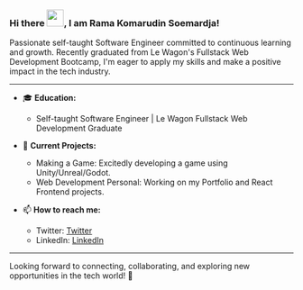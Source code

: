 ### Hi there <img src="https://raw.githubusercontent.com/MartinHeinz/MartinHeinz/master/wave.gif" width="30px">, I am Rama Komarudin Soemardja!

Passionate self-taught Software Engineer committed to continuous learning and growth. Recently graduated from Le Wagon's Fullstack Web Development Bootcamp, I'm eager to apply my skills and make a positive impact in the tech industry.

---

- 🎓 **Education:**
  - Self-taught Software Engineer | Le Wagon Fullstack Web Development Graduate

- 🔭 **Current Projects:**
  - Making a Game: Excitedly developing a game using Unity/Unreal/Godot.
  - Web Development Personal: Working on my Portfolio and React Frontend projects.

- 📫 **How to reach me:**
  - Twitter: [Twitter](https://twitter.com/rsoemardja)
  - LinkedIn: [LinkedIn](https://www.linkedin.com/in/rama-komarudin-soenardja)

---

Looking forward to connecting, collaborating, and exploring new opportunities in the tech world! 🚀
